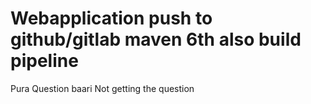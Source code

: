 # Webapplication push to github/gitlab maven 6th also build pipeline

Pura Question baari
Not getting the question

